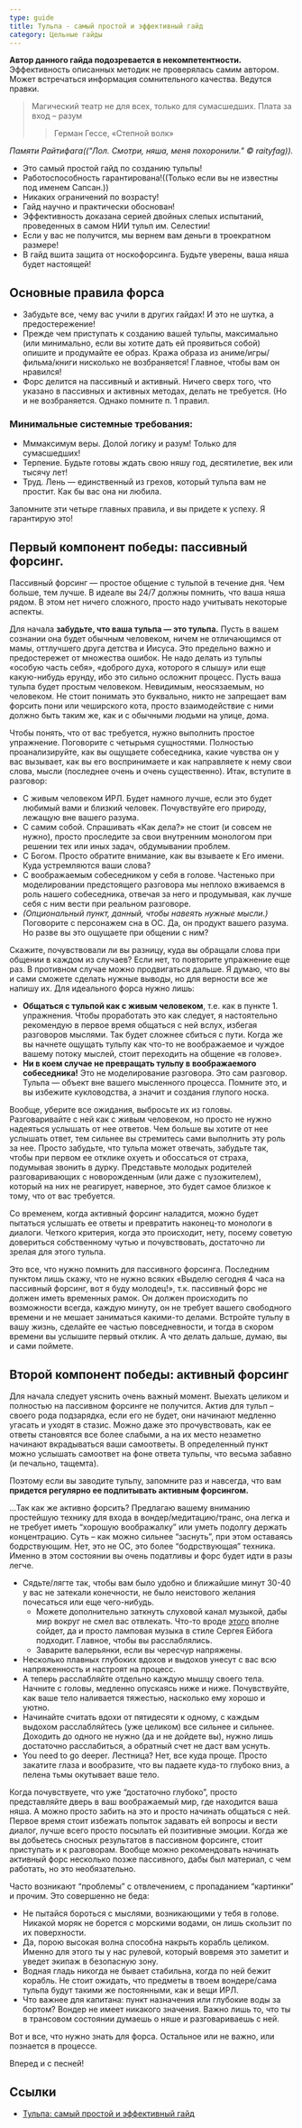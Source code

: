 ```yaml
---
type: guide
title: Тульпа - самый простой и эффективный гайд
category: Цельные гайды
---
```




**Автор данного гайда подозревается в некомпетентности.**
 Эффективность описанных методик не проверялась самим автором. Может встречаться информация сомнительного качества. Ведутся правки.  
>Магический театр не для всех, только для сумасшедших. Плата за вход – разум 
>>Герман Гессе, «Степной волк»



_Памяти Райтифага(("Лол. Смотри, няша, меня похоронили." © raityfag))._      

  * Это самый простой гайд по созданию тульпы!
  * Работоспособность гарантирована!((Только если вы не известны под именем Сапсан.))
  * Никаких ограничений по возрасту!
  * Гайд научно и практически обоснован!
  * Эффективность доказана серией двойных слепых испытаний, проведенных в самом НИИ тульп им. Селестии!
  * Если у вас не получится, мы вернем вам деньги в троекратном размере!
  * В гайд вшита защита от носкофорсинга. Будьте уверены, ваша няша будет настоящей!

## Основные правила форса
  - Забудьте все, чему вас учили в других гайдах! И это не шутка, а предостережение!
  - Прежде чем приступать к созданию вашей тульпы, максимально (или минимально, если вы хотите дать ей проявиться собой) опишите и продумайте ее образ. Кража образа из аниме/игры/фильма/книги нисколько не возбраняется! Главное, чтобы вам он нравился!
  - Форс делится на пассивный и активный. Ничего сверх того, что указано в пассивных и активных методах, делать не требуется. (Но и не возбраняется. Однако помните п. 1 правил.

### Минимальные системные требования:
  - Мммаксимум веры. Долой логику и разум! Только для сумасшедших!
  - Терпение. Будьте готовы ждать свою няшу год, десятилетие, век или тысячу лет!
  - Труд. Лень — единственный из грехов, который тульпа вам не простит. Как бы вас она ни любила.

Запомните эти четыре главных правила, и вы придете к успеху. Я гарантирую это!

## Первый компонент победы: пассивный форсинг.
Пассивный форсинг — простое общение с тульпой в течение дня. Чем больше, тем лучше. В идеале вы 24/7 должны помнить, что ваша няша рядом. В этом нет ничего сложного, просто надо учитывать некоторые аспекты.

Для начала **забудьте, что ваша тульпа — это тульпа.** Пусть в вашем сознании она будет обычным человеком, ничем не отличающимся от мамы, оттлучшего друга детства и Иисуса. Это предельно важно и  предостережет от множества ошибок. Не надо делать из тульпы «особую часть себя», «доброго духа, которого я слышу» или еще какую-нибудь ерунду, ибо это сильно осложнит процесс. Пусть ваша тульпа будет простым человеком. Невидимым, неосязаемым, но человеком. Не стоит понимать это буквально, никто не запрещает вам форсить пони или чеширского кота, просто взаимодействие с ними должно быть таким же, как и с обычными людьми на улице, дома.

Чтобы понять, что от вас требуется, нужно выполнить простое упражнение. Поговорите с четырьмя сущностями. Полностью проанализируйте, как вы ощущаете собеседника, какие чувства он у вас вызывает, как вы его воспринимаете и как направляете к нему свои слова, мысли (последнее очень и очень существенно). Итак, вступите в разговор:
  - С живым человеком ИРЛ. Будет намного лучше, если это будет любимый вами и близкий человек. Почувствуйте его природу, лежащую вне вашего разума.
  - С самим собой. Спрашивать «Как дела?» не стоит (и совсем не нужно), просто проследите за свои внутренним монологом при решении тех или иных задач, обдумывании проблем.
  - С Богом. Просто обратите внимание, как вы взываете к Его имени. Куда устремляются ваши слова?
  - С воображаемым собеседником у себя в голове. Частенько при моделировании предстоящего разговора мы неплохо вживаемся в роль нашего собеседника, отвечая за него и продумывая, как лучше себя с ним вести при реальном разговоре.
  - _(Опциональный пункт, данный, чтобы навеять нужные мысли.)_ Поговорите с персонажем сна в ОС. Да, он продукт вашего разума. Но разве вы это ощущаете при общении с ним?

Скажите, почувствовали ли вы разницу, куда вы обращали слова при общении в каждом из случаев? Если нет, то повторите упражнение еще раз. В противном случае можно продвигаться дальше. Я думаю, что вы и сами сможете сделать нужные выводы, но для верности все же напишу их. Для идеального форса нужно лишь:
  - **Общаться с тульпой как с живым человеком**, т.е. как в пункте 1. упражнения. Чтобы проработать это как следует, я настоятельно рекомендую в первое время общаться с ней вслух, избегая разговоров мыслями. Так будет сложнее сбиться с пути. Когда же вы начнете ощущать тульпу как что-то не воображаемое и чуждое вашему потоку мыслей, стоит переходить на общение «в голове».
  - **Ни в коем случае не превращать тульпу в воображаемого собеседника!** Это не моделирование разговора. Это сам разговор. Тульпа — объект вне вашего мысленного процесса. Помните это, и вы избежите кукловодства, а значит и создания глупого носка.

Вообще, уберите все ожидания, выбросьте их из головы. Разговаривайте с ней как с живым человеком, но просто не нужно надеяться услышать от нее ответов. Чем больше вы хотите от нее услышать ответ, тем сильнее вы стремитесь сами выполнить эту роль за нее. Просто забудьте, что тульпа может отвечать, забудьте так, чтобы при первом ее отклике охуеть и обоссаться от страха, подумывая звонить в дурку. Представьте молодых родителей разговаривающих с новорожденным (или даже с пузожителем), который на них не реагирует, наверное, это будет самое близкое к тому, что от вас требуется.

Со временем, когда активный форсинг наладится, можно будет пытаться услышать ее ответы и превратить наконец-то монологи в диалоги. Четкого критерия, когда это происходит, нету, посему советую довериться собственному чутью и почувствовать, достаточно ли зрелая для этого тульпа.

Это все, что нужно помнить для пассивного форсинга. Последним пунктом лишь скажу, что не нужно всяких «Выделю сегодня 4 часа на пассивный форсинг, вот я буду молодец!», т.к. пассивный форс не должен иметь временных рамок. Он должен происходить по возможности всегда, каждую минуту, он не требует вашего свободного времени и не мешает заниматься какими-то делами. Встройте тульпу в вашу жизнь, сделайте ее частью повседневности, и тогда в скором времени вы услышите первый отклик. А что делать дальше, думаю, вы и сами поймете.

## Второй компонент победы: активный форсинг
Для начала следует уяснить очень важный момент. Выехать целиком и полностью на пассивном форсинге не получится. Актив для тульп – своего рода подзарядка, если его не будет, они начинают медленно угасать и уходят в стазис. Можно даже это прочувствовать, как ее ответы становятся все более слабыми, а на их место незаметно начинают вкрадываться ваши самоответы. В определенный пункт можно услышать самоответ на фоне ответа тульпы, что весьма забавно (и печально, тащемта).

Поэтому если вы заводите тульпу, запомните раз и навсегда, что вам **придется регулярно ее подпитывать активным форсингом.**

...Так как же активно форсить? Предлагаю вашему вниманию простейшую технику для входа в вондер/медитацию/транс, она легка и не требует иметь “хорошую воображалку” или уметь подолгу держать концентрацию. Суть – как можно сильнее “заснуть”, при этом оставаясь бодрствующим. Нет, это не ОС, это более “бодрствующая” техника. Именно в этом состоянии вы очень податливы и форс будет идти в разы легче.

  - Сядьте/лягте так, чтобы вам было удобно и ближайшие минут 30-40 у вас не затекали конечности, не было неистового желания почесаться или еще чего-нибудь. 
     * Можете дополнительно заткнуть слуховой канал музыкой, дабы мир вокруг не смел вас отвлекать. Что-то вроде [этого](https://www.youtube.com/watch?v=_Ld5uEuA0Fg) вполне сойдет, да и просто ламповая музыка в стиле Сергея Ейбога подходит. Главное, чтобы вы расслаблялись. 
     * Заварите валерьянки, если вы чересчур напряжены.
  - Несколько плавных глубоких вдохов и выдохов унесут с вас всю напряженность и настроят на процесс.
  - А теперь расслабляйте отдельно каждую мышцу своего тела. Начните с головы, медленно опускаясь ниже и ниже. Почувствуйте, как ваше тело наливается тяжестью, насколько ему хорошо и уютно. 
  - Начинайте считать вдохи от пятидесяти к одному, с каждым выдохом расслабляйтесь (уже целиком) все сильнее и сильнее. Доходить до одного не нужно (да и не дойдете вы), нужно лишь достаточно расслабиться, а обратный счет не даст вам уснуть.
  - You need to go deeper. Лестница? Нет, все куда проще. Просто закатите глаза и вообразите, что вы падаете куда-то глубоко вниз, а пелена тьмы окутывает ваше тело.

Когда почувствуете, что уже “достаточно глубоко”, просто представляйте дверь в ваш воображаемый мир, где находится ваша няша. А можно просто забить на это и просто начинать общаться с ней. Первое время стоит избежать попыток задавать ей вопросы и вести диалог, лучше всего просто посылать ей позитивные эмоции. Когда же вы добьетесь сносных результатов в пассивном форсинге, стоит приступать и к разговорам. Вообще можно рекомендовать начинать активный форс несколько позже пассивного, дабы был материал, с чем работать, но это необязательно.

Часто возникают “проблемы” с отвлечением, с пропаданием “картинки” и прочим. Это совершенно не беда:
  - Не пытайся бороться с мыслями, возникающими у тебя в голове. Никакой моряк не борется с морскими водами, он лишь скользит по их поверхности.
  - Да, порою высокая волна способна накрыть корабль целиком. Именно для этого ты у нас рулевой, который вовремя это заметит и уведет экипаж в безопасную зону.
  - Водная гладь никогда не бывает стабильна, когда по ней бежит корабль. Не стоит ожидать, что предметы в твоем вондере/сама тульпа будут такими же постоянными, как и вещи ИРЛ.
  - Что важнее для капитана: пункт назначения или глубокие воды за бортом? Вондер не имеет никакого значения. Важно лишь то, что ты в трансовом состоянии думаешь о няше и разговариваешь с ней.

Вот и все, что нужно знать для форса. Остальное или не важно, или познается в процессе.

Вперед и с песней!

## Ссылки
  *  [Тульпа: самый простой и эффективный гайд](https://docs.google.com/document/d/1javNtpW8eSJ867Oq4ScblxgF1PM9L5gtxAODAyDnilg/edit?usp=sharing)
